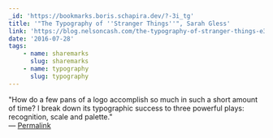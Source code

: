 ```yaml
---
_id: 'https://bookmarks.boris.schapira.dev/?-3i_tg'
title: '"The Typography of ''Stranger Things''", Sarah Gless'
link: 'https://blog.nelsoncash.com/the-typography-of-stranger-things-e35771f40d31'
date: '2016-07-28'
tags:
    - name: sharemarks
      slug: sharemarks
    - name: typography
      slug: typography
---
```


&quot;How do a few pans of a logo accomplish so much in such a short amount of
time? I break down its typographic success to three powerful plays: recognition,
scale and palette.&quot; <br>&#8212;
<a href="https://bookmarks.boris.schapira.dev/?-3i_tg" title="Permalink">Permalink</a>

